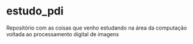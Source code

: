 # estudo_pdi
Repositório com as coisas que venho estudando na área da computação voltada ao processamento digital de imagens
